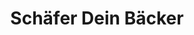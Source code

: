 ---
title: "Schäfer Dein Bäcker"
url: /bonn/schaefer-dein-baecker-friedrich-breuer-strasse/
shop: Bäckerei
---